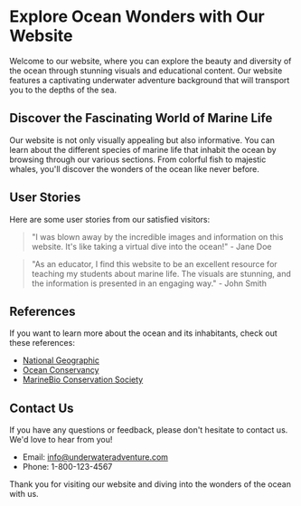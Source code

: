 <!--font:Montserrat-->

# Explore Ocean Wonders with Our Website

Welcome to our website, where you can explore the beauty and diversity of the ocean through stunning visuals and educational content. Our website features a captivating underwater adventure background that will transport you to the depths of the sea.

## Discover the Fascinating World of Marine Life

Our website is not only visually appealing but also informative. You can learn about the different species of marine life that inhabit the ocean by browsing through our various sections. From colorful fish to majestic whales, you'll discover the wonders of the ocean like never before.

## User Stories

Here are some user stories from our satisfied visitors:

> "I was blown away by the incredible images and information on this website. It's like taking a virtual dive into the ocean!" - Jane Doe

> "As an educator, I find this website to be an excellent resource for teaching my students about marine life. The visuals are stunning, and the information is presented in an engaging way." - John Smith

## References

If you want to learn more about the ocean and its inhabitants, check out these references:

- [National Geographic](#)
- [Ocean Conservancy](#)
- [MarineBio Conservation Society](#)

## Contact Us

If you have any questions or feedback, please don't hesitate to contact us. We'd love to hear from you!

- Email: info@underwateradventure.com
- Phone: 1-800-123-4567

Thank you for visiting our website and diving into the wonders of the ocean with us.

<!--

Write me content for website with wallpaper which alt text is:

"A magical underwater world"

The name/title of the page should not be 1:1 copy of the alt text but rather a real content of the website which is using this wallpaper.

- Use markdown format 
- Start with heading
- Heading should be short and concise
- The content should look like a real website 
- The website should not be about the wallpaper, wallpaper is just a related background
- Heading should be contain work "wallpaper" or "background"
- Include real sections like references, contact, user stories, etc. use things relevant to the page purpose.
- Feel free to use structure like headings, bullets, numbering, blockquotes, paragraphs, horizontal lines, etc.
- You can use formatting like bold or _italic_
- You can include UTF-8 emojis
- Links should be only #hash anchors (and you can refer to the document itself)
- Do not include images


---


# Explore the Depths of the Ocean with Our Underwater Adventure Wallpaper

Welcome to our website, where you can immerse yourself in a magical underwater world with our stunning wallpaper. Our wallpaper features vibrant colors and intricate details that will transport you to the depths of the ocean.

## Discover the Wonders of the Ocean

Our wallpaper is not only beautiful but also educational. You can learn about the different species of marine life that inhabit the ocean by exploring the various sections of our website. From colorful fish to majestic whales, you'll discover the wonders of the ocean like never before.

## User Stories

Here are some user stories from our satisfied customers:

> "I love the underwater adventure wallpaper! It makes me feel like I'm swimming with the fishes." - Jane Doe

> "The wallpaper is perfect for my son's bedroom. He loves learning about marine life, and now he can do it while surrounded by it." - John Smith

## References

If you want to learn more about the ocean and its inhabitants, check out these references:

- [National Geographic](#)
- [Ocean Conservancy](#)
- [MarineBio Conservation Society](#)

## Contact Us

If you have any questions or concerns, please don't hesitate to contact us. Our friendly customer service team is here to help.

- Email: info@underwateradventurewallpaper.com
- Phone: 1-800-123-4567

Thank you for visiting our website and exploring the depths of the ocean with us.


---


Heading should not include word "wallpaper". The website should not be about the wallpaper itself, wallpaper is just a related background, rewrite whole content.


---


# Dive into the Wonders of the Ocean with Our Underwater Adventure Website

Welcome to our website, where you can explore the beauty and diversity of the ocean through stunning visuals and educational content. Our website features a captivating underwater adventure background that will transport you to the depths of the sea.

## Discover the Fascinating World of Marine Life

Our website is not only visually appealing but also informative. You can learn about the different species of marine life that inhabit the ocean by browsing through our various sections. From colorful fish to majestic whales, you'll discover the wonders of the ocean like never before.

## User Stories

Here are some user stories from our satisfied visitors:

> "I was blown away by the incredible images and information on this website. It's like taking a virtual dive into the ocean!" - Jane Doe

> "As an educator, I find this website to be an excellent resource for teaching my students about marine life. The visuals are stunning, and the information is presented in an engaging way." - John Smith

## References

If you want to learn more about the ocean and its inhabitants, check out these references:

- [National Geographic](#)
- [Ocean Conservancy](#)
- [MarineBio Conservation Society](#)

## Contact Us

If you have any questions or feedback, please don't hesitate to contact us. We'd love to hear from you!

- Email: info@underwateradventure.com
- Phone: 1-800-123-4567

Thank you for visiting our website and diving into the wonders of the ocean with us.


---


Write me a Google font which is best fitting for the website.

Pick from the list:
- Inter
- Dancing Script
- Cinzel
- Alegreya
- Open Sans
- Poppins
- Roboto
- Cormorant Garamond
- Montserrat
- Cabin
- Cinzel Decorative
- Lobster
- Barlow Condensed
- Raleway
- Lato
- IBM Plex Sans
- Orbitron
- Playfair Display
- Futura
- Creepster
- Exo 2
- Great Vibes


Write just the font name nothing else.


---


Montserrat

-->
